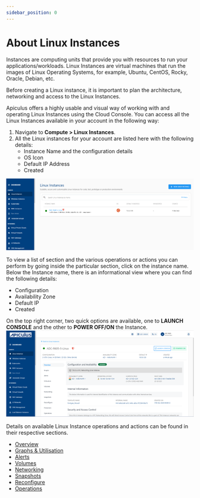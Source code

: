```yaml
---
sidebar_position: 0
---
```

# About Linux Instances

Instances are computing units that provide you with resources to run your applications/workloads. Linux Instances are virtual machines that run the images of Linux Operating Systems, for example, Ubuntu, CentOS, Rocky, Oracle, Debian, etc.

Before creating a Linux instance, it is important to plan the architecture, networking and access to the Linux Instances. 

Apiculus offers a highly usable and visual way of working with and operating Linux Instances using the Cloud Console. You can access all the Linux Instances available in your account in the following way:

1. Navigate to **Compute > Linux Instances**.
2. All the Linux instances for your account are listed here with the following details:
	- Instance Name and the configuration details
	- OS Icon
	- Default IP Address
	- Created

![Create Linux Instance](img/CreatingLinuxInstances1.png)

To view a list of section and the various operations or actions you can perform by going inside the particular section, click on the instance name. Below the Instance name, there is an informational view where you can find the following details:

- Configuration
- Availability Zone
- Default IP
- Created 

On the top right corner, two quick options are available, one to **LAUNCH CONSOLE** and the other to **POWER OFF/ON** the Instance.
![Launch Console](img/LaunchConsole.png)

Details on available Linux Instance operations and actions can be found in their respective sections.

- [Overview](ViewingDetailsofLinuxInstances.md)
- [Graphs & Utilisation](ViewingGraphsandUtilizationofLinuxInstances.md)
- [Alerts](ConfiguringAlertsonLinuxInstances.md)
- [Volumes](VolumeManagementwithLinuxInstances.md)
- [Networking](NetworkingManagementwithLinuxInstances.md)
- [Snapshots](WorkingwithLinuxInstanceSnapshots.md)
- [Reconfigure](ReconfiguringLinuxInstances.md)
- [Operations](LinuxInstanceOperations.md)

